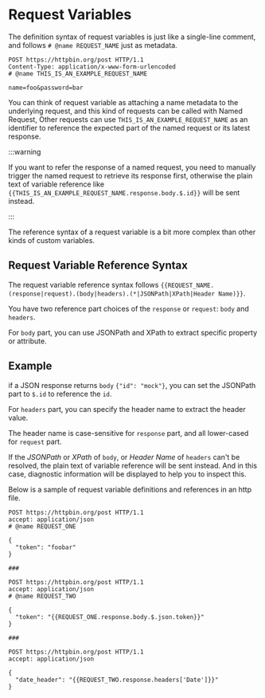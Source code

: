 # Request Variables

The definition syntax of request variables is just like a single-line comment,
and follows `# @name REQUEST_NAME` just as metadata.

```http
POST https://httpbin.org/post HTTP/1.1
Content-Type: application/x-www-form-urlencoded
# @name THIS_IS_AN_EXAMPLE_REQUEST_NAME

name=foo&password=bar
```

You can think of request variable as attaching a name metadata to the underlying request,
and this kind of requests can be called with Named Request,
Other requests can use `THIS_IS_AN_EXAMPLE_REQUEST_NAME` as an
identifier to reference the expected part of the named request or its latest response.

:::warning

If you want to refer the response of a named request,
you need to manually trigger the named request to retrieve its response first,
otherwise the plain text of
variable reference like `{{THIS_IS_AN_EXAMPLE_REQUEST_NAME.response.body.$.id}}` will be sent instead.

:::

The reference syntax of a request variable is a bit more complex than other kinds of custom variables.

## Request Variable Reference Syntax

The request variable reference syntax follows `{{REQUEST_NAME.(response|request).(body|headers).(*|JSONPath|XPath|Header Name)}}`.

You have two reference part choices of the `response` or `request`: `body` and `headers`.

For `body` part, you can use JSONPath and XPath to extract specific property or attribute.

## Example

if a JSON response returns `body` `{"id": "mock"}`, you can set the JSONPath part to `$.id` to reference the `id`.

For `headers` part, you can specify the header name to extract the header value.

The header name is case-sensitive for `response` part, and all lower-cased for `request` part.

If the *JSONPath* or *XPath* of `body`, or *Header Name* of `headers` can't be resolved,
the plain text of variable reference will be sent instead.
And in this case,
diagnostic information will be displayed to help you to inspect this.

Below is a sample of request variable definitions and references in an http file.

```http
POST https://httpbin.org/post HTTP/1.1
accept: application/json
# @name REQUEST_ONE

{
  "token": "foobar"
}

###

POST https://httpbin.org/post HTTP/1.1
accept: application/json
# @name REQUEST_TWO

{
  "token": "{{REQUEST_ONE.response.body.$.json.token}}"
}

###

POST https://httpbin.org/post HTTP/1.1
accept: application/json

{
  "date_header": "{{REQUEST_TWO.response.headers['Date']}}"
}
```
